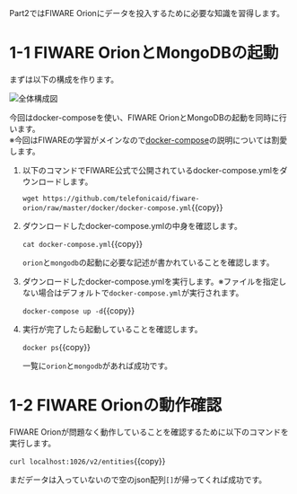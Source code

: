 Part2ではFIWARE Orionにデータを投入するために必要な知識を習得します。


# 1-1 FIWARE OrionとMongoDBの起動

まずは以下の構成を作ります。

![全体構成図](https://github.com/c-3lab/katacoda-scenarios/raw/main/assets/part1/1-1.png)


今回はdocker-composeを使い、FIWARE OrionとMongoDBの起動を同時に行います。  
※今回はFIWAREの学習がメインなので[docker-compose](https://)の説明については割愛します。

1. 以下のコマンドでFIWARE公式で公開されているdocker-compose.ymlをダウンロードします。

   `wget https://github.com/telefonicaid/fiware-orion/raw/master/docker/docker-compose.yml`{{copy}}

2. ダウンロードしたdocker-compose.ymlの中身を確認します。

   `cat docker-compose.yml`{{copy}}

   `orion`と`mongodb`の起動に必要な記述が書かれていることを確認します。

3. ダウンロードしたdocker-compose.ymlを実行します。※ファイルを指定しない場合はデフォルトで`docker-compose.yml`が実行されます。

   `docker-compose up -d`{{copy}}

4. 実行が完了したら起動していることを確認します。

   `docker ps`{{copy}}

   一覧に`orion`と`mongodb`があれば成功です。

# 1-2 FIWARE Orionの動作確認

FIWARE Orionが問題なく動作していることを確認するために以下のコマンドを実行します。

`curl localhost:1026/v2/entities`{{copy}}

まだデータは入っていないので空のjson配列`[]`が帰ってくれば成功です。
